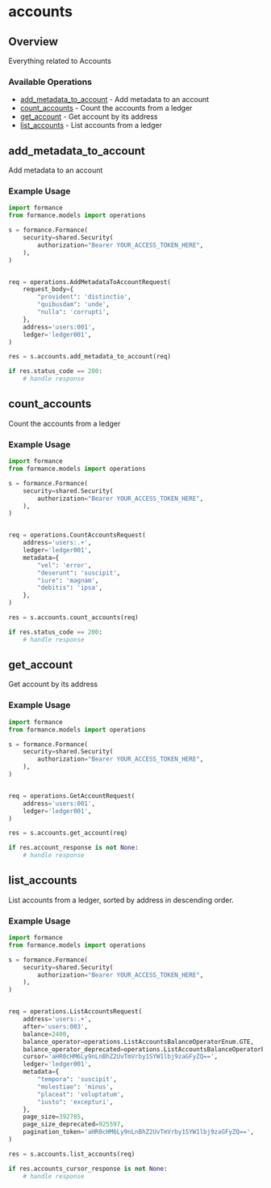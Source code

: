 # accounts

## Overview

Everything related to Accounts

### Available Operations

* [add_metadata_to_account](#add_metadata_to_account) - Add metadata to an account
* [count_accounts](#count_accounts) - Count the accounts from a ledger
* [get_account](#get_account) - Get account by its address
* [list_accounts](#list_accounts) - List accounts from a ledger

## add_metadata_to_account

Add metadata to an account

### Example Usage

```python
import formance
from formance.models import operations

s = formance.Formance(
    security=shared.Security(
        authorization="Bearer YOUR_ACCESS_TOKEN_HERE",
    ),
)


req = operations.AddMetadataToAccountRequest(
    request_body={
        "provident": 'distinctio',
        "quibusdam": 'unde',
        "nulla": 'corrupti',
    },
    address='users:001',
    ledger='ledger001',
)

res = s.accounts.add_metadata_to_account(req)

if res.status_code == 200:
    # handle response
```

## count_accounts

Count the accounts from a ledger

### Example Usage

```python
import formance
from formance.models import operations

s = formance.Formance(
    security=shared.Security(
        authorization="Bearer YOUR_ACCESS_TOKEN_HERE",
    ),
)


req = operations.CountAccountsRequest(
    address='users:.+',
    ledger='ledger001',
    metadata={
        "vel": 'error',
        "deserunt": 'suscipit',
        "iure": 'magnam',
        "debitis": 'ipsa',
    },
)

res = s.accounts.count_accounts(req)

if res.status_code == 200:
    # handle response
```

## get_account

Get account by its address

### Example Usage

```python
import formance
from formance.models import operations

s = formance.Formance(
    security=shared.Security(
        authorization="Bearer YOUR_ACCESS_TOKEN_HERE",
    ),
)


req = operations.GetAccountRequest(
    address='users:001',
    ledger='ledger001',
)

res = s.accounts.get_account(req)

if res.account_response is not None:
    # handle response
```

## list_accounts

List accounts from a ledger, sorted by address in descending order.

### Example Usage

```python
import formance
from formance.models import operations

s = formance.Formance(
    security=shared.Security(
        authorization="Bearer YOUR_ACCESS_TOKEN_HERE",
    ),
)


req = operations.ListAccountsRequest(
    address='users:.+',
    after='users:003',
    balance=2400,
    balance_operator=operations.ListAccountsBalanceOperatorEnum.GTE,
    balance_operator_deprecated=operations.ListAccountsBalanceOperatorEnum.GTE,
    cursor='aHR0cHM6Ly9nLnBhZ2UvTmVrby1SYW1lbj9zaGFyZQ==',
    ledger='ledger001',
    metadata={
        "tempora": 'suscipit',
        "molestiae": 'minus',
        "placeat": 'voluptatum',
        "iusto": 'excepturi',
    },
    page_size=392785,
    page_size_deprecated=925597,
    pagination_token='aHR0cHM6Ly9nLnBhZ2UvTmVrby1SYW1lbj9zaGFyZQ==',
)

res = s.accounts.list_accounts(req)

if res.accounts_cursor_response is not None:
    # handle response
```
